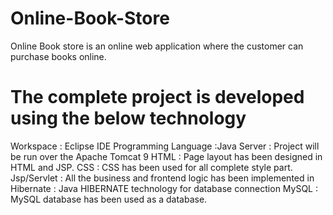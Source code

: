 # Online-Book-Store

Online Book store is an online web application where the customer can purchase books online.

# The complete project is developed using the below technology

Workspace : Eclipse IDE
Programming Language :Java
Server : Project will be run over the Apache Tomcat 9
HTML : Page layout has been designed in HTML and JSP.
CSS : CSS has been used for all complete style part.
Jsp/Servlet : All the business and frontend logic has been implemented in
Hibernate : Java HIBERNATE technology for database connection
MySQL : MySQL database has been used as a database.
